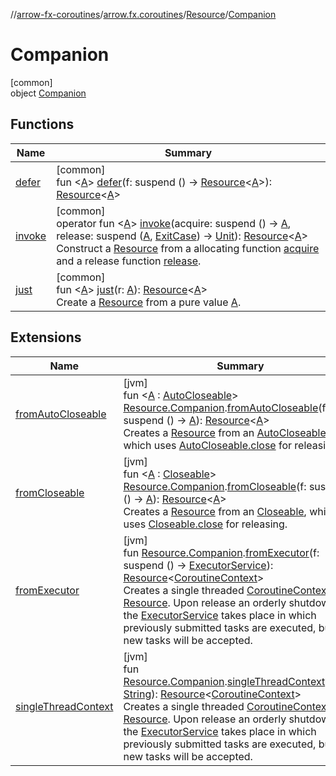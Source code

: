 //[arrow-fx-coroutines](../../../../index.md)/[arrow.fx.coroutines](../../index.md)/[Resource](../index.md)/[Companion](index.md)

# Companion

[common]\
object [Companion](index.md)

## Functions

| Name | Summary |
|---|---|
| [defer](defer.md) | [common]<br>fun &lt;[A](defer.md)&gt; [defer](defer.md)(f: suspend () -&gt; [Resource](../index.md)&lt;[A](defer.md)&gt;): [Resource](../index.md)&lt;[A](defer.md)&gt; |
| [invoke](invoke.md) | [common]<br>operator fun &lt;[A](invoke.md)&gt; [invoke](invoke.md)(acquire: suspend () -&gt; [A](invoke.md), release: suspend ([A](invoke.md), [ExitCase](../../-exit-case/index.md)) -&gt; [Unit](https://kotlinlang.org/api/latest/jvm/stdlib/kotlin/-unit/index.html)): [Resource](../index.md)&lt;[A](invoke.md)&gt;<br>Construct a [Resource](../index.md) from a allocating function [acquire](invoke.md) and a release function [release](invoke.md). |
| [just](just.md) | [common]<br>fun &lt;[A](just.md)&gt; [just](just.md)(r: [A](just.md)): [Resource](../index.md)&lt;[A](just.md)&gt;<br>Create a [Resource](../index.md) from a pure value [A](just.md). |

## Extensions

| Name | Summary |
|---|---|
| [fromAutoCloseable](../../from-auto-closeable.md) | [jvm]<br>fun &lt;[A](../../from-auto-closeable.md) : [AutoCloseable](https://docs.oracle.com/javase/8/docs/api/java/lang/AutoCloseable.html)&gt; [Resource.Companion](index.md#-1559173624%2FExtensions%2F1399459356).[fromAutoCloseable](../../from-auto-closeable.md)(f: suspend () -&gt; [A](../../from-auto-closeable.md)): [Resource](../../../../../arrow-fx-coroutines/arrow-fx-coroutines/arrow.fx.coroutines/-resource/index.md)&lt;[A](../../from-auto-closeable.md)&gt;<br>Creates a [Resource](../../../../../arrow-fx-coroutines/arrow-fx-coroutines/arrow.fx.coroutines/-resource/index.md) from an [AutoCloseable](https://docs.oracle.com/javase/8/docs/api/java/lang/AutoCloseable.html), which uses [AutoCloseable.close](https://docs.oracle.com/javase/8/docs/api/java/lang/AutoCloseable.html#close--) for releasing. |
| [fromCloseable](../../from-closeable.md) | [jvm]<br>fun &lt;[A](../../from-closeable.md) : [Closeable](https://docs.oracle.com/javase/8/docs/api/java/io/Closeable.html)&gt; [Resource.Companion](index.md#-1559173624%2FExtensions%2F1399459356).[fromCloseable](../../from-closeable.md)(f: suspend () -&gt; [A](../../from-closeable.md)): [Resource](../../../../../arrow-fx-coroutines/arrow-fx-coroutines/arrow.fx.coroutines/-resource/index.md)&lt;[A](../../from-closeable.md)&gt;<br>Creates a [Resource](../../../../../arrow-fx-coroutines/arrow-fx-coroutines/arrow.fx.coroutines/-resource/index.md) from an [Closeable](https://docs.oracle.com/javase/8/docs/api/java/io/Closeable.html), which uses [Closeable.close](https://docs.oracle.com/javase/8/docs/api/java/io/Closeable.html#close--) for releasing. |
| [fromExecutor](../../from-executor.md) | [jvm]<br>fun [Resource.Companion](index.md#-1559173624%2FExtensions%2F1399459356).[fromExecutor](../../from-executor.md)(f: suspend () -&gt; [ExecutorService](https://docs.oracle.com/javase/8/docs/api/java/util/concurrent/ExecutorService.html)): [Resource](../../../../../arrow-fx-coroutines/arrow-fx-coroutines/arrow.fx.coroutines/-resource/index.md)&lt;[CoroutineContext](https://kotlinlang.org/api/latest/jvm/stdlib/kotlin.coroutines/-coroutine-context/index.html)&gt;<br>Creates a single threaded [CoroutineContext](https://kotlinlang.org/api/latest/jvm/stdlib/kotlin.coroutines/-coroutine-context/index.html) as a [Resource](../../../../../arrow-fx-coroutines/arrow-fx-coroutines/arrow.fx.coroutines/-resource/index.md). Upon release an orderly shutdown of the [ExecutorService](https://docs.oracle.com/javase/8/docs/api/java/util/concurrent/ExecutorService.html) takes place in which previously submitted tasks are executed, but no new tasks will be accepted. |
| [singleThreadContext](../../single-thread-context.md) | [jvm]<br>fun [Resource.Companion](index.md#-1559173624%2FExtensions%2F1399459356).[singleThreadContext](../../single-thread-context.md)(name: [String](https://kotlinlang.org/api/latest/jvm/stdlib/kotlin/-string/index.html)): [Resource](../../../../../arrow-fx-coroutines/arrow-fx-coroutines/arrow.fx.coroutines/-resource/index.md)&lt;[CoroutineContext](https://kotlinlang.org/api/latest/jvm/stdlib/kotlin.coroutines/-coroutine-context/index.html)&gt;<br>Creates a single threaded [CoroutineContext](https://kotlinlang.org/api/latest/jvm/stdlib/kotlin.coroutines/-coroutine-context/index.html) as a [Resource](../../../../../arrow-fx-coroutines/arrow-fx-coroutines/arrow.fx.coroutines/-resource/index.md). Upon release an orderly shutdown of the [ExecutorService](https://docs.oracle.com/javase/8/docs/api/java/util/concurrent/ExecutorService.html) takes place in which previously submitted tasks are executed, but no new tasks will be accepted. |
